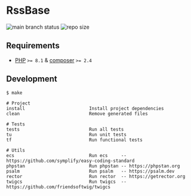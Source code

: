 # RssBase

![main branch status](https://img.shields.io/github/checks-status/rssbase/rssbase/main)
![repo size](https://img.shields.io/github/repo-size/rssbase/rssbase)

## Requirements

- [PHP](https://www.php.net/downloads.php) `>= 8.1` & [composer](https://getcomposer.org/download/) `>= 2.4`

## Development

```
$ make

# Project                    
install                        Install project dependencies
clean                          Remove generated files
                             
# Tests                      
tests                          Run all tests
tu                             Run unit tests
tf                             Run functional tests
                             
# Utils                      
ecs                            Run ecs     -- https://github.com/symplify/easy-coding-standard
phpstan                        Run phpstan -- https://phpstan.org
psalm                          Run psalm   -- https://psalm.dev
rector                         Run rector  -- https://getrector.org
twigcs                         Run twigcs  -- https://github.com/friendsoftwig/twigcs
```
